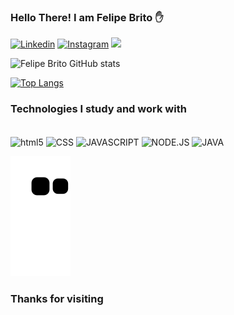 ### Hello There! I am Felipe Brito ✋

[![Linkedin](https://img.shields.io/badge/LinkedIn-0077B5?style=for-the-badge&logo=linkedin&logoColor=white)](https://www.linkedin.com/in/felipe-brito-58445929/)
[![Instagram](https://img.shields.io/badge/Instagram-E4405F?style=for-the-badge&logo=instagram&logoColor=white)](https://www.instagram.com/ofelipebritoo/)
<a href = "mailto:felipe_maycon@hotmail.com"><img src="https://img.shields.io/badge/Microsoft_Outlook-0078D4?style=for-the-badge&logo=microsoft-outlook&logoColor=white" target="_blank"></a>


![Felipe Brito GitHub stats](https://github-readme-stats.vercel.app/api?username=FelipeeBrito&show_icons=true&theme=dracula)


[![Top Langs](https://github-readme-stats.vercel.app/api/top-langs/?username=FelipeeBrito&layout=compact)](https://github.com/anuraghazra/github-readme-stats)

### Technologies I study and work with

<div style="display: inline_block"><br/>
<img align="center" alt="html5" src="https://img.shields.io/badge/HTML5-E34F26?style=for-the-badge&logo=html5&logoColor=white" />
<img align="center" alt="CSS" src="https://img.shields.io/badge/CSS-239120?&style=for-the-badge&logo=css3&logoColor=white" />
<img align="center" alt="JAVASCRIPT" src="https://img.shields.io/badge/JavaScript-F7DF1E?style=for-the-badge&logo=javascript&logoColor=black" />
<img align="center" alt="NODE.JS" src="https://img.shields.io/badge/Node.js-43853D?style=for-the-badge&logo=node.js&logoColor=white" />
<img align="center" alt="JAVA" src="https://img.shields.io/badge/Java-ED8B00?style=for-the-badge&logo=java&logoColor=white" />

</div>

![Snake animation](https://github.com/FelipeeBrito/FelipeeBrito/blob/output/github-contribution-grid-snake.svg)


### Thanks for visiting
